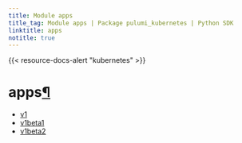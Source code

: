 ```yaml
---
title: Module apps
title_tag: Module apps | Package pulumi_kubernetes | Python SDK
linktitle: apps
notitle: true
---
```


{{< resource-docs-alert "kubernetes" >}}

<div class="section" id="apps">
<h1>apps<a class="headerlink" href="#apps" title="Permalink to this headline">¶</a></h1>
<div class="toctree-wrapper compound">
<ul>
<li class="toctree-l1"><a class="reference internal" href="v1/">v1</a></li>
<li class="toctree-l1"><a class="reference internal" href="v1beta1/">v1beta1</a></li>
<li class="toctree-l1"><a class="reference internal" href="v1beta2/">v1beta2</a></li>
</ul>
</div>
</div>
